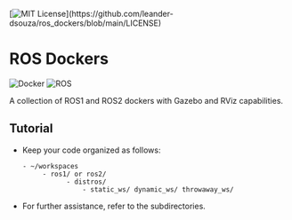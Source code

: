 [![MIT License](https://img.shields.io/apm/l/atomic-design-ui.svg?)](https://github.com/leander-dsouza/ros_dockers/blob/main/LICENSE)

# ROS Dockers
![Docker](https://img.shields.io/badge/-Docker-000000?style=plastic&logo=Docker)
![ROS](https://img.shields.io/badge/-ROS-22314E?style=plastic&logo=ROS)

A collection of ROS1 and ROS2 dockers with Gazebo and RViz capabilities.

## Tutorial

 * Keep your code organized as follows:

	   - ~/workspaces
		    - ros1/ or ros2/
				  - distros/
					  - static_ws/ dynamic_ws/ throwaway_ws/

* For further assistance, refer to the subdirectories.
